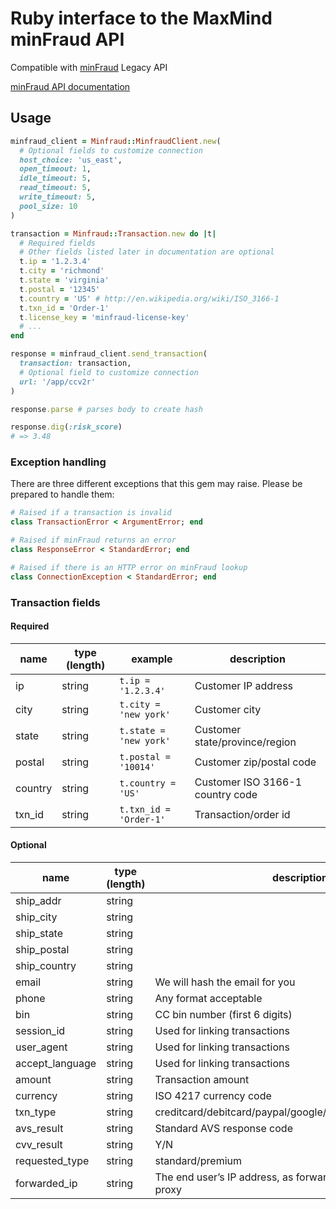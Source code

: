 # Ruby interface to the MaxMind minFraud API

Compatible with [minFraud](http://www.maxmind.com/en/ccv_overview) Legacy API

[minFraud API documentation](https://dev.maxmind.com/minfraud/minfraud-legacy/)  

## Usage

```ruby
minfraud_client = Minfraud::MinfraudClient.new(
  # Optional fields to customize connection
  host_choice: 'us_east',
  open_timeout: 1,
  idle_timeout: 5,
  read_timeout: 5,
  write_timeout: 5,
  pool_size: 10
)

transaction = Minfraud::Transaction.new do |t|
  # Required fields
  # Other fields listed later in documentation are optional
  t.ip = '1.2.3.4'
  t.city = 'richmond'
  t.state = 'virginia'
  t.postal = '12345'
  t.country = 'US' # http://en.wikipedia.org/wiki/ISO_3166-1
  t.txn_id = 'Order-1'
  t.license_key = 'minfraud-license-key'
  # ...
end

response = minfraud_client.send_transaction(
  transaction: transaction,
  # Optional field to customize connection
  url: '/app/ccv2r'
)

response.parse # parses body to create hash

response.dig(:risk_score)
# => 3.48
```

### Exception handling

There are three different exceptions that this gem may raise. Please be prepared to handle them:

```ruby
# Raised if a transaction is invalid
class TransactionError < ArgumentError; end

# Raised if minFraud returns an error
class ResponseError < StandardError; end

# Raised if there is an HTTP error on minFraud lookup
class ConnectionException < StandardError; end
```

### Transaction fields

#### Required

| name          | type (length)         | example                             | description |
| ------------- | --------------------- | ----------------------------------- | ----------- |
| ip            | string                | `t.ip = '1.2.3.4'`                  | Customer IP address |
| city          | string                | `t.city = 'new york'`               | Customer city |
| state         | string                | `t.state = 'new york'`              | Customer state/province/region |
| postal        | string                | `t.postal = '10014'`                | Customer zip/postal code |
| country       | string                | `t.country = 'US'`                  | Customer ISO 3166-1 country code |
| txn_id        | string                | `t.txn_id = 'Order-1'`              | Transaction/order id

#### Optional

| name               | type (length)      | description |
| ------------------ | ------------------ | ----------- |
| ship_addr          | string             | |
| ship_city          | string             | |
| ship_state         | string             | |
| ship_postal        | string             | |
| ship_country       | string             | |
| email              | string             | We will hash the email for you |
| phone              | string             | Any format acceptable |
| bin                | string             | CC bin number (first 6 digits) |
| session_id         | string             | Used for linking transactions |
| user_agent         | string             | Used for linking transactions |
| accept_language    | string             | Used for linking transactions |
| amount             | string             | Transaction amount |
| currency           | string             | ISO 4217 currency code |
| txn_type           | string             | creditcard/debitcard/paypal/google/other/lead/survey/sitereg |
| avs_result         | string             | Standard AVS response code |
| cvv_result         | string             | Y/N |
| requested_type     | string             | standard/premium |
| forwarded_ip       | string             | The end user’s IP address, as forwarded by a transparent proxy |
